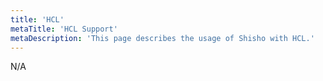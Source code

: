```yaml
---
title: 'HCL'
metaTitle: 'HCL Support'
metaDescription: 'This page describes the usage of Shisho with HCL.'
---
```


N/A